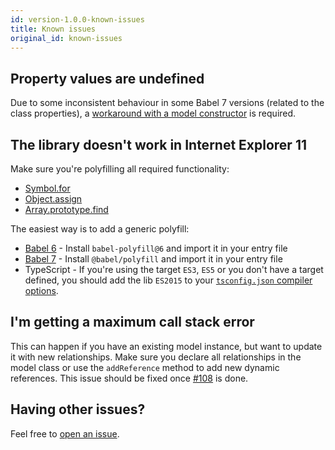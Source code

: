```yaml
---
id: version-1.0.0-known-issues
title: Known issues
original_id: known-issues
---
```


## Property values are undefined

Due to some inconsistent behaviour in some Babel 7 versions (related to the class properties), a [workaround with a model constructor](https://github.com/infinum/js-cra-starter/pull/2) is required.

## The library doesn't work in Internet Explorer 11

Make sure you're polyfilling all required functionality:

- [Symbol.for](https://developer.mozilla.org/en-US/docs/Web/JavaScript/Reference/Global_Objects/Symbol)
- [Object.assign](https://developer.mozilla.org/en-US/docs/Web/JavaScript/Reference/Global_Objects/Object/assign)
- [Array.prototype.find](https://developer.mozilla.org/en-US/docs/Web/JavaScript/Reference/Global_Objects/Array/find)

The easiest way is to add a generic polyfill:

- [Babel 6](https://babeljs.io/docs/en/6.26.3/babel-polyfill) - Install `babel-polyfill@6` and import it in your entry file
- [Babel 7](https://babeljs.io/docs/en/babel-polyfill) - Install `@babel/polyfill` and import it in your entry file
- TypeScript - If you're using the target `ES3`, `ES5` or you don't have a target defined, you should add the lib `ES2015` to your [`tsconfig.json` compiler options](https://www.typescriptlang.org/docs/handbook/tsconfig-json.html).

## I'm getting a maximum call stack error

This can happen if you have an existing model instance, but want to update it with new relationships. Make sure you declare all relationships in the model class or use the `addReference` method to add new dynamic references. This issue should be fixed once [#108](https://github.com/infinum/datx/pull/108) is done.

## Having other issues?

Feel free to [open an issue](https://github.com/infinum/datx/issues/new).
